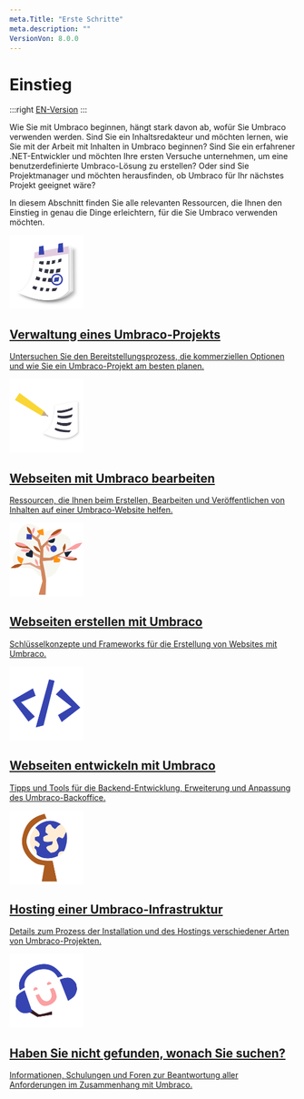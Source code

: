 ```yaml
---
meta.Title: "Erste Schritte"
meta.description: ""
VersionVon: 8.0.0
---
```


# Einstieg
:::right
[EN-Version](/Getting-Started/index.md)
:::

Wie Sie mit Umbraco beginnen, hängt stark davon ab, wofür Sie Umbraco verwenden werden. Sind Sie ein Inhaltsredakteur und möchten lernen, wie Sie mit der Arbeit mit Inhalten in Umbraco beginnen? Sind Sie ein erfahrener .NET-Entwickler und möchten Ihre ersten Versuche unternehmen, um eine benutzerdefinierte Umbraco-Lösung zu erstellen? Oder sind Sie Projektmanager und möchten herausfinden, ob Umbraco für Ihr nächstes Projekt geeignet wäre?

In diesem Abschnitt finden Sie alle relevanten Ressourcen, die Ihnen den Einstieg in genau die Dinge erleichtern, für die Sie Umbraco verwenden möchten.

<div class="docs-overview">
    <div class="row">
        <div class="col-sm-6">
            <a href="Verwaltung-eines-Umbraco-Projekts" class="docs-section">
                <img src="images/calendar_marked.png" alt="" width="130">
                <h2>Verwaltung eines Umbraco-Projekts</h2>
                <p>Untersuchen Sie den Bereitstellungsprozess, die kommerziellen Optionen und wie Sie ein Umbraco-Projekt am besten planen.</p>
            </a>
        </div>
        <div class="col-sm-6">
            <a href="Webseiten-mit-Umbraco-bearbeiten" class="docs-section">
            <img src="images/editor.png" alt="" width="130">
                <h2>Webseiten mit Umbraco bearbeiten</h2>
                <p>Ressourcen, die Ihnen beim Erstellen, Bearbeiten und Veröffentlichen von Inhalten auf einer Umbraco-Website helfen.</p>
            </a>
        </div>
    </div>
    <div class="row">
        <div class="col-sm-6">
            <a href="Webseiten-erstellen-mit-Umbraco" class="docs-section">
            <img src="images/tree.png" alt="" width="130">
                <h2>Webseiten erstellen mit Umbraco</h2>
                <p>Schlüsselkonzepte und Frameworks für die Erstellung von Websites mit Umbraco.</p>
            </a>
        </div>
        <div class="col-sm-6">
            <a href="Webseiten-mit-Umbraco-entwickeln" class="docs-section">
                <img src="images/code.png" alt="" width="130">
                <h2>Webseiten entwickeln mit Umbraco</h2>
                <p>Tipps und Tools für die Backend-Entwicklung, Erweiterung und Anpassung des Umbraco-Backoffice.</p>
            </a>
        </div>
    </div>
    <div class="row">
        <div class="col-sm-6">
            <a href="Hosting-einer-Umbraco-Infrastruktur" class="docs-section">
                <img src="images/globe.png" alt="" width="130">
                <h2>Hosting einer Umbraco-Infrastruktur</h2>
                <p>Details zum Prozess der Installation und des Hostings verschiedener Arten von Umbraco-Projekten.</p>
            </a>
        </div>
        <div class="col-sm-6">
            <a href="Wo-kann-ich-Hilfe-bekommen" class="docs-section">
                <img src="images/support.png" alt="" width="130">
                <h2>Haben Sie nicht gefunden, wonach Sie suchen?</h2>
                <p>Informationen, Schulungen und Foren zur Beantwortung aller Anforderungen im Zusammenhang mit Umbraco.</p>
            </a>
        </div>
    </div>
</div>